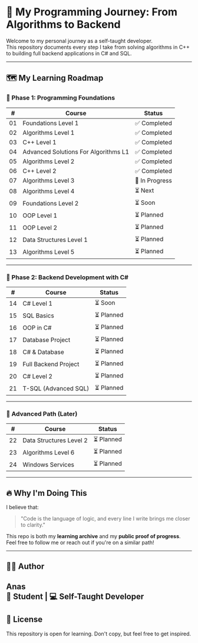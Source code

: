 # 🚀 My Programming Journey: From Algorithms to Backend

Welcome to my personal journey as a self-taught developer.  
This repository documents every step I take from solving algorithms in C++ to building full backend applications in C# and SQL.

---
## 🗺️ My Learning Roadmap

### 🧱 Phase 1: Programming Foundations
| # | Course | Status |
|--|--------|--------|
| 01 | Foundations Level 1 | ✅ Completed |
| 02 | Algorithms Level 1 | ✅ Completed |
| 03 | C++ Level 1 | ✅ Completed |
| 04 | Advanced Solutions For Algorithms L1 | ✅ Completed |
| 05 | Algorithms Level 2 | ✅ Completed |
| 06 | C++ Level 2 | ✅ Completed |
| 07 | Algorithms Level 3 | 🔄 In Progress |
| 08 | Algorithms Level 4 | ⏳ Next |
| 09 | Foundations Level 2 | ⏳ Soon |
| 10 | OOP Level 1 | ⏳ Planned |
| 11 | OOP Level 2 | ⏳ Planned |
| 12 | Data Structures Level 1 | ⏳ Planned |
| 13 | Algorithms Level 5 | ⏳ Planned |

---

### 🧩 Phase 2: Backend Development with C#
| # | Course | Status |
|--|--------|--------|
| 14 | C# Level 1 | ⏳ Soon |
| 15 | SQL Basics | ⏳ Planned |
| 16 | OOP in C# | ⏳ Planned |
| 17 | Database Project | ⏳ Planned |
| 18 | C# & Database | ⏳ Planned |
| 19 | Full Backend Project | ⏳ Planned |
| 20 | C# Level 2 | ⏳ Planned |
| 21 | T-SQL (Advanced SQL) | ⏳ Planned |

---

### 🎯 Advanced Path (Later)
| # | Course | Status |
|--|--------|--------|
| 22 | Data Structures Level 2 | ⏳ Planned |
| 23 | Algorithms Level 6 | ⏳ Planned |
| 24 | Windows Services | ⏳ Planned |

---

## 🔥 Why I'm Doing This

I believe that:
> "Code is the language of logic, and every line I write brings me closer to clarity."

This repo is both my **learning archive** and my **public proof of progress**.  
Feel free to follow me or reach out if you're on a similar path!

---

## 🙋‍♂️ Author

**Anas**  
🧠 Student | 💻 Self-Taught Developer 
---

## 🧭 License

This repository is open for learning. Don't copy, but feel free to get inspired.
